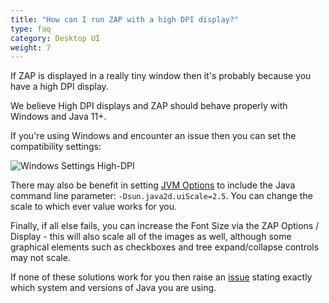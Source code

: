 ```yaml
---
title: "How can I run ZAP with a high DPI display?"
type: faq
category: Desktop UI
weight: 7
---
```



If ZAP is displayed in a really tiny window then it's probably because you have
a high DPI display.

We believe High DPI displays and ZAP should behave properly with Windows and Java 11+.

If you're using Windows and encounter an issue then you can set the compatibility settings:

![Windows Settings High-DPI](/img/faq/windows-settings-high-dpi.png)

There may also be benefit in setting [JVM Options](/docs/desktop/ui/dialogs/options/jvm/) to include the Java command line
parameter: `-Dsun.java2d.uiScale=2.5`. You can change the scale to which ever value works for you.

Finally, if all else fails, you can increase the Font Size via the ZAP Options
/ Display - this will also scale all of the images as well, although some
graphical elements such as checkboxes and tree expand/collapse controls may
not scale.

If none of these solutions work for you then raise an
[issue](https://github.com/zaproxy/zaproxy/issues/new) stating exactly which
system and versions of Java you are using.
